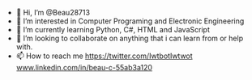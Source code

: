 - 👋 Hi, I’m @Beau28713
- 👀 I’m interested in Computer Programing and Electronic Engineering 
- 🌱 I’m currently learning Python, C#, HTML and JavaScript
- 💞️ I’m looking to collaborate on anything that i can learn from or help with. 
- 📫 How to reach me https://twitter.com/IwtbotIwtwot www.linkedin.com/in/beau-c-55ab3a120

<!---
Beau28713/Beau28713 is a ✨ special ✨ repository because its `README.md` (this file) appears on your GitHub profile.
You can click the Preview link to take a look at your changes.
--->
